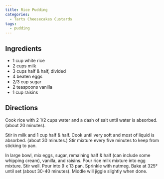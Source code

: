 ```yaml
---
title: Rice Pudding
categories:
  - Tarts Cheesecakes Custards
tags:
  - pudding
---
```


## Ingredients

- 1 cup white rice
- 2 cups milk
- 3 cups half & half, divided
- 4 beaten eggs
- 2/3 cup sugar
- 2 teaspoons vanilla
- 1 cup raisins

## Directions

Cook rice with 2 1/2 cups water and a dash of salt until water is absorbed. (about 20 minutes).

Stir in milk and 1 cup half & half. Cook until very soft and most of liquid is absorbed. (about 30 minutes.) 
Stir mixture every five minutes to keep from sticking to pan.

In large bowl, mix eggs, sugar, remaining half & half (can include some whipping cream), vanilla, and raisins.
Pour rice milk mixture into egg mixture. Stir well. Pour into 9 x 13 pan. Sprinkle with nutmeg. Bake at
325° until set (about 30-40 minutes). Middle will jiggle slightly when done.
